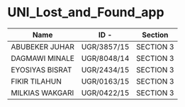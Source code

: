 # UNI_Lost_and_Found_app
| Name              | ID          -| Section   |
|-------------------|--------------|-----------|
| ABUBEKER JUHAR    | UGR/3857/15  | SECTION 3 |
| DAGMAWI MINALE    | UGR/8048/14  | SECTION 3 |
| EYOSIYAS BISRAT   | UGR/2434/15  | SECTION 3 |
| FIKIR TILAHUN     | UGR/0163/15  | SECTION 3 |
| MILKIAS WAKGARI   | UGR/0422/15  | SECTION 3 |

